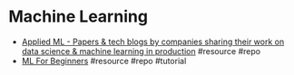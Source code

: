 # Machine Learning

- [Applied ML - Papers & tech blogs by companies sharing their work on data science & machine learning in production](https://github.com/eugeneyan/applied-ml) #resource #repo
- [ML For Beginners](https://github.com/microsoft/ML-For-Beginners) #resource #repo #tutorial
